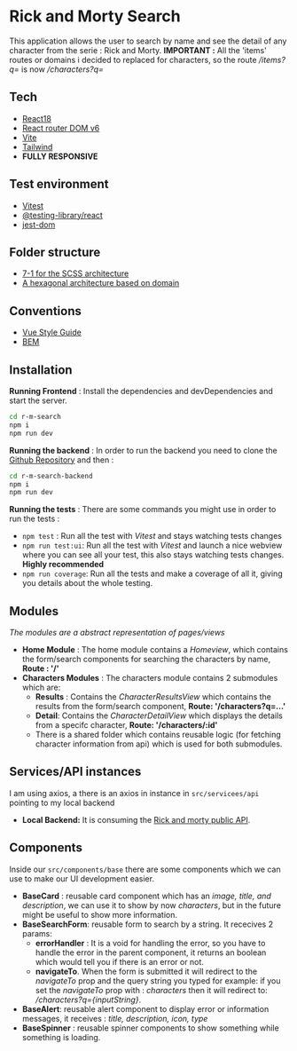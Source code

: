 # Rick and Morty Search
This application allows the user to search by name and see the detail of any character from the serie :  Rick and Morty.
**IMPORTANT :** All the 'items' routes or domains i decided to replaced for characters, so the route */items?q=* is now */characters?q=*
## Tech
- [React18](https://reactjs.org/)
- [React router DOM v6](https://reactrouter.com/en/main)
- [Vite](https://vitejs.dev/guide/why.html)
- [Tailwind](https://tailwindcss.com/)
- **FULLY RESPONSIVE**
## Test environment
- [Vitest](https://vitest.dev/)
- [@testing-library/react](https://testing-library.com/docs/react-testing-library/intro/)
- [jest-dom](https://testing-library.com/docs/ecosystem-jest-dom/)
## Folder structure

- [7-1 for the SCSS architecture](https://sass-guidelin.es/es/#arquitectura)
- [A hexagonal architecture based on domain](https://markus.oberlehner.net/blog/vue-project-directory-structure-keep-it-flat-or-group-by-domain/)

## Conventions
- [Vue Style Guide](https://vuejs.org/style-guide/)
- [BEM](https://getbem.com/)
## Installation

**Running Frontend** : Install the dependencies and devDependencies and start the server.

```sh
cd r-m-search
npm i
npm run dev
```

**Running the backend** : In order to run the backend you need to clone the [Github Repository](https://github.com/jesusgabri3l/r-m-search-backend) and then :
```sh
cd r-m-search-backend
npm i
npm run dev
```

**Running the tests** :  There are some commands you might use in order to run the tests :
- `npm test` : Run all the test with *Vitest* and stays watching tests changes
- `npm run test:ui`: Run all the test with *Vitest* and launch a nice webview where you can see all your test, this also stays watching tests changes. **Highly recommended**
- `npm run coverage`: Run all the tests and make a coverage of all it, giving you details about the whole testing.

## Modules
*The modules are a abstract representation of pages/views*
- **Home Module** :  The home module contains a *Homeview*, which contains the form/search components for searching the characters by name, **Route : '/'**
- **Characters Modules** : The characters module contains 2 submodules which are:
    - **Results** : Contains the *CharacterResultsView* which contains the results from the form/search component, **Route: '/characters?q=...'**
    - **Detail**: Contains the *CharacterDetailView* which displays the details from a specifc character, **Route: '/characters/:id'**
    - There is a shared folder which contains reusable logic (for fetching character information from api) which is used for both submodules.

## Services/API instances
I am using axios, a there is an axios in instance in `src/servicees/api` pointing to my local backend
- **Local Backend:** It is consuming the [Rick and morty public API](https://rickandmortyapi.com/).

## Components
Inside our `src/components/base` there are some components which we can use to make our UI development easier.

- **BaseCard** : reusable card component which has an *image, title, and description*, we can use it to show by now *characters*, but in the future might be useful to show more information.
- **BaseSearchForm**: reusable form to search by a string. It rececives 2 params: 
    - **errorHandler** : It is a void for handling the error, so you have to handle the error in the parent component, it returns an boolean which would tell you if there is an error or not.
    - **navigateTo**. When the form is submitted it will redirect to the *navigateTo* prop and the query string you typed for example: if you set the *navigateTo* prop with : *characters* then it will redirect to: */characters?q={inputString}*.
- **BaseAlert**: reusable alert component to display error or information messages, it receives : *title, description, icon, type*
- **BaseSpinner** : reusable spinner components to show something while something is loading.


 
